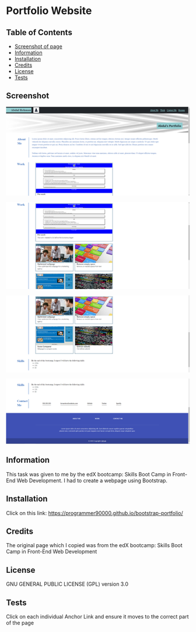 # Portfolio Website

## Table of Contents
* [Screenshot of page](#screenshot)
* [Information](#information)
* [Installation](#installation)
* [Credits](#credits)
* [License](#license)
* [Tests](#tests)

## Screenshot
![Image 1 of page](screenshots/screenshot1.png)

![Image 2 of page](screenshots/screenshot2.png)

![Image 3 of page](screenshots/screenshot3.png)

![Image 4 of page](screenshots/screenshot4.png)

## Information
This task was given to me by the edX bootcamp: Skills Boot Camp in Front-End Web Development. I had to create a webpage using Bootstrap.

## Installation
Click on this link: https://programmer90000.github.io/bootstrap-portfolio/

## Credits
The original page which I copied was from the edX bootcamp: Skills Boot Camp in Front-End Web Development

## License
GNU GENERAL PUBLIC LICENSE (GPL) version 3.0

## Tests
Click on each individual Anchor Link and ensure it moves to the correct part of the page